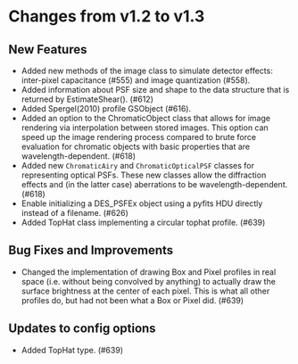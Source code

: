 Changes from v1.2 to v1.3
=========================


New Features
------------

- Added new methods of the image class to simulate detector effects:
  inter-pixel capacitance (#555) and image quantization (#558).
- Added information about PSF size and shape to the data structure that is
  returned by EstimateShear(). (#612)
- Added Spergel(2010) profile GSObject (#616).
- Added an option to the ChromaticObject class that allows for image rendering
  via interpolation between stored images.  This option can speed up the image
  rendering process compared to brute force evaluation for chromatic objects
  with basic properties that are wavelength-dependent. (#618)
- Added new `ChromaticAiry` and `ChromaticOpticalPSF` classes for representing
  optical PSFs.  These new classes allow the diffraction effects and (in the 
  latter case) aberrations to be wavelength-dependent. (#618)
- Enable initializing a DES_PSFEx object using a pyfits HDU directly instead
  of a filename. (#626)
- Added TopHat class implementing a circular tophat profile. (#639)


Bug Fixes and Improvements
--------------------------

- Changed the implementation of drawing Box and Pixel profiles in real space
  (i.e. without being convolved by anything) to actually draw the surface 
  brightness at the center of each pixel.  This is what all other profiles do,
  but had not been what a Box or Pixel did. (#639)


Updates to config options
-------------------------

- Added TopHat type. (#639)

